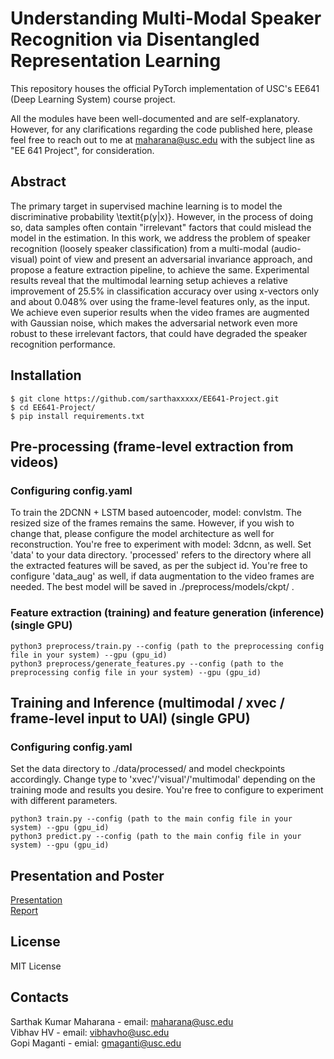 # Understanding Multi-Modal Speaker Recognition via Disentangled Representation Learning

This repository houses the official PyTorch implementation of USC's EE641 (Deep Learning System) course project.

All the modules have been well-documented and are self-explanatory. However, for any clarifications regarding the code published here, please feel free to reach out to me at <maharana@usc.edu> with the subject line as "EE 641 Project", for consideration.

## Abstract 
The primary target in supervised machine learning is to model the discriminative probability \textit{p(y$|$x)}. 
However, in the process of doing so, data samples often contain "irrelevant" factors that could mislead the model in the estimation. 
In this work, we address the problem of speaker recognition (loosely speaker classification) from a multi-modal (audio-visual) point of view 
and present an adversarial invariance approach, and propose a feature extraction pipeline, to achieve the same.  Experimental results reveal that the multimodal learning setup achieves a relative improvement of 25.5\% in classification accuracy over using x-vectors only and about 0.048\% over using the frame-level features only, as the input. We achieve even superior results when the video frames are augmented with Gaussian noise, which makes the adversarial network even more robust to these irrelevant factors, that could have degraded the speaker recognition performance.


## Installation 
    $ git clone https://github.com/sarthaxxxxx/EE641-Project.git
    $ cd EE641-Project/
    $ pip install requirements.txt
    
## Pre-processing (frame-level extraction from videos)
  ### Configuring config.yaml
  To train the 2DCNN + LSTM based autoencoder, model: convlstm. The resized size of the frames remains the same. However, if you wish to change that, please configure the model architecture as well for reconstruction. You're free to experiment with model: 3dcnn, as well. Set 'data' to your data directory. 'processed' refers to the directory where all the extracted features will be saved, as per the subject id. You're free to configure 'data_aug' as well, if data augmentation to the video frames are needed. The best model will be saved in ./preprocess/models/ckpt/ .
  
  ### Feature extraction (training) and feature generation (inference) (single GPU)
  ```
  python3 preprocess/train.py --config (path to the preprocessing config file in your system) --gpu (gpu_id)
  python3 preprocess/generate_features.py --config (path to the preprocessing config file in your system) --gpu (gpu_id)
  ```
  
## Training and Inference (multimodal / xvec / frame-level input to UAI) (single GPU)
  ### Configuring config.yaml
  Set the data directory to ./data/processed/ and model checkpoints accordingly. Change type to 'xvec'/'visual'/'multimodal' depending on the training mode and results you desire. You're free to configure to experiment with different parameters. 
  
  ```
  python3 train.py --config (path to the main config file in your system) --gpu (gpu_id)
  python3 predict.py --config (path to the main config file in your system) --gpu (gpu_id)
  ```
  
## Presentation and Poster
  [Presentation](https://drive.google.com/file/d/1Rfz2-ZuXNXbrxmiLPGl49zjv1XPJSlH1/view?usp=sharing) <br>
  [Report](https://drive.google.com/file/d/1GNIAXjgUSvDQlLjLGUZmL-EwjkACeoem/view?usp=sharing)

  
## License
MIT License


## Contacts
  Sarthak Kumar Maharana - email: maharana@usc.edu \
  Vibhav HV - email: vibhavho@usc.edu \
  Gopi Maganti - emial: gmaganti@usc.edu
